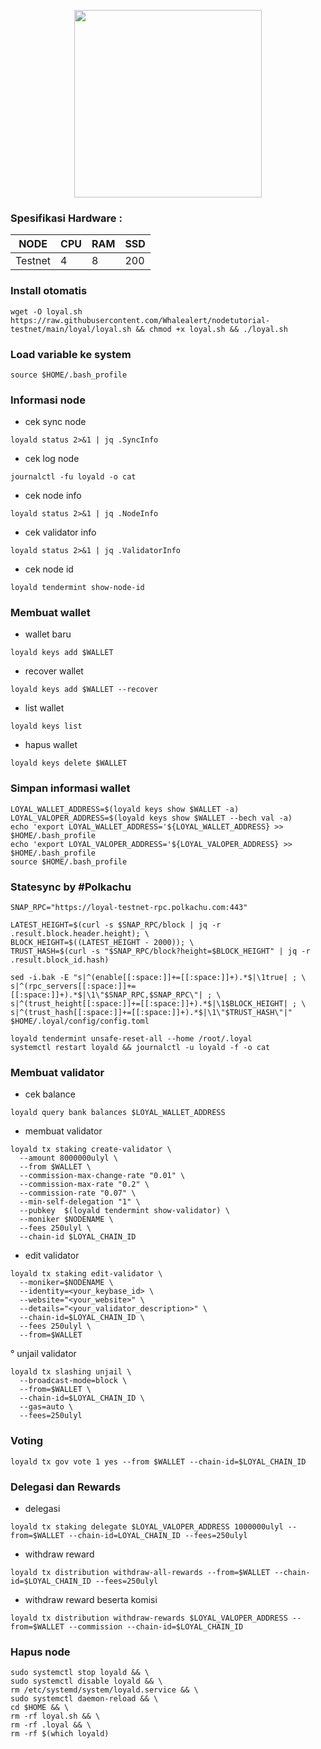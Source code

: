 <p align="center">
  <img width="300" height="auto" src="https://user-images.githubusercontent.com/108969749/201538813-989e3a31-d21c-4bfe-8c6d-d8e30368a3fb.jpeg">
</p>

### Spesifikasi Hardware :
NODE  | CPU     | RAM      | SSD     |
| ------------- | ------------- | ------------- | -------- |
| Testnet | 4          | 8         | 200  |

### Install otomatis
```
wget -O loyal.sh https://raw.githubusercontent.com/Whalealert/nodetutorial-testnet/main/loyal/loyal.sh && chmod +x loyal.sh && ./loyal.sh
```
### Load variable ke system
```
source $HOME/.bash_profile
```
### Informasi node

   * cek sync node
```
loyald status 2>&1 | jq .SyncInfo
```
   * cek log node
```
journalctl -fu loyald -o cat
```
   * cek node info
```
loyald status 2>&1 | jq .NodeInfo
```
   * cek validator info
```
loyald status 2>&1 | jq .ValidatorInfo
```
  * cek node id
```
loyald tendermint show-node-id
```

### Membuat wallet
   * wallet baru
```
loyald keys add $WALLET
```
   * recover wallet
```
loyald keys add $WALLET --recover
```
   * list wallet
```
loyald keys list
```
   * hapus wallet
```
loyald keys delete $WALLET
```
### Simpan informasi wallet
```
LOYAL_WALLET_ADDRESS=$(loyald keys show $WALLET -a)
LOYAL_VALOPER_ADDRESS=$(loyald keys show $WALLET --bech val -a)
echo 'export LOYAL_WALLET_ADDRESS='${LOYAL_WALLET_ADDRESS} >> $HOME/.bash_profile
echo 'export LOYAL_VALOPER_ADDRESS='${LOYAL_VALOPER_ADDRESS} >> $HOME/.bash_profile
source $HOME/.bash_profile
```
### Statesync by #Polkachu
```
SNAP_RPC="https://loyal-testnet-rpc.polkachu.com:443"

LATEST_HEIGHT=$(curl -s $SNAP_RPC/block | jq -r .result.block.header.height); \
BLOCK_HEIGHT=$((LATEST_HEIGHT - 2000)); \
TRUST_HASH=$(curl -s "$SNAP_RPC/block?height=$BLOCK_HEIGHT" | jq -r .result.block_id.hash)

sed -i.bak -E "s|^(enable[[:space:]]+=[[:space:]]+).*$|\1true| ; \
s|^(rpc_servers[[:space:]]+=[[:space:]]+).*$|\1\"$SNAP_RPC,$SNAP_RPC\"| ; \
s|^(trust_height[[:space:]]+=[[:space:]]+).*$|\1$BLOCK_HEIGHT| ; \
s|^(trust_hash[[:space:]]+=[[:space:]]+).*$|\1\"$TRUST_HASH\"|" $HOME/.loyal/config/config.toml

loyald tendermint unsafe-reset-all --home /root/.loyal
systemctl restart loyald && journalctl -u loyald -f -o cat
```
### Membuat validator
 * cek balance
```
loyald query bank balances $LOYAL_WALLET_ADDRESS
```
 * membuat validator
```
loyald tx staking create-validator \
  --amount 8000000ulyl \
  --from $WALLET \
  --commission-max-change-rate "0.01" \
  --commission-max-rate "0.2" \
  --commission-rate "0.07" \
  --min-self-delegation "1" \
  --pubkey  $(loyald tendermint show-validator) \
  --moniker $NODENAME \
  --fees 250ulyl \
  --chain-id $LOYAL_CHAIN_ID
```
 * edit validator
```
loyald tx staking edit-validator \
  --moniker=$NODENAME \
  --identity=<your_keybase_id> \
  --website="<your_website>" \
  --details="<your_validator_description>" \
  --chain-id=$LOYAL_CHAIN_ID \
  --fees 250ulyl \
  --from=$WALLET
```
 ° unjail validator
```
loyald tx slashing unjail \
  --broadcast-mode=block \
  --from=$WALLET \
  --chain-id=$LOYAL_CHAIN_ID \
  --gas=auto \
  --fees=250ulyl
```
### Voting
```
loyald tx gov vote 1 yes --from $WALLET --chain-id=$LOYAL_CHAIN_ID
```
### Delegasi dan Rewards
  * delegasi
```
loyald tx staking delegate $LOYAL_VALOPER_ADDRESS 1000000ulyl --from=$WALLET --chain-id=LOYAL_CHAIN_ID --fees=250ulyl
```
  * withdraw reward
```
loyald tx distribution withdraw-all-rewards --from=$WALLET --chain-id=$LOYAL_CHAIN_ID --fees=250ulyl
```
  * withdraw reward beserta komisi
```
loyald tx distribution withdraw-rewards $LOYAL_VALOPER_ADDRESS --from=$WALLET --commission --chain-id=$LOYAL_CHAIN_ID
```

### Hapus node
```
sudo systemctl stop loyald && \
sudo systemctl disable loyald && \
rm /etc/systemd/system/loyald.service && \
sudo systemctl daemon-reload && \
cd $HOME && \
rm -rf loyal.sh && \
rm -rf .loyal && \
rm -rf $(which loyald)
```
